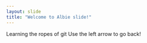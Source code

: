 ```yaml
---
layout: slide
title: "Welcome to Albie slide!"
---
```

Learning the ropes of git
Use the left arrow to go back!
